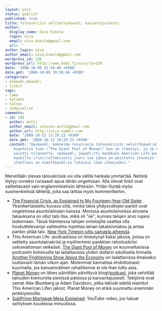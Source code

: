 ```yaml
---
layout: post
status: publish
published: true
title: Talouskriisi selitettyn&auml; kansantajuisesti
author:
  display_name: Oiva Eskola
  login: oiva
  email: oiva.eskola@gmail.com
  url: ''
author_login: oiva
author_email: oiva.eskola@gmail.com
wordpress_id: 236
wordpress_url: http://www.bobs.fi/oiva/?p=236
date: '2008-10-09 22:50:46 +0300'
date_gmt: '2008-10-09 19:50:46 +0300'
categories:
- el&auml;m&auml;
- linkit
tags:
- lama
- nytimes
- talous
- yhdysvallat
comments:
- id: 105
  author: Antti
  author_email: salosen.antti@gmail.com
  author_url: http://nice.tumblr.com
  date: '2008-10-12 13:29:23 +0300'
  date_gmt: '2008-10-12 10:29:23 +0300'
  content: "Hyv&auml; kokoelma resursseja talouskriisin selvitt&auml;miseen. Itse
    kuuntelin tuon \"The Giant Pool of Money\" kun se ilmestyi, ja se erityisesti
    valotti tilannetta, sek&auml; j&auml;tti koukkuun American Life podcastiin. Suosittelen
    kaikille.\r\n\r\nIlmeisesti juuri tuo jakso on poistettu itunesin feedist&auml;,
    itselleni se nimitt&auml;in latautui ihan ilmaiseksi."
---
```

<p>Meneill&auml;&auml;n olevaa talouskriisi&auml; voi olla v&auml;lill&auml; hankala ymm&auml;rt&auml;&auml;. Netist&auml; l&ouml;ytyy onneksi runsaasti apua t&auml;h&auml;n ongelmaan. Alla olevat linkit ovat valitettavasti vain englanninkielisiin l&auml;hteisiin. Yrit&auml;n l&ouml;yt&auml;&auml; my&ouml;s suomenkielisi&auml; l&auml;hteit&auml;, joita saa laittaa my&ouml;s kommentteihin.</p>
<ul>
<li><a href="http://bygonebureau.com/2008/10/01/the-financial-crisis-as-explained-to-my-fourteen-year-old-sister/">The Financial Crisis, as Explained to My Fourteen-Year-Old Sister</a>. Yksinkertaistettu kuvaus siit&auml;, mink&auml; takia yhdysvaltojen pankit ovat ongelmissa asuntolainojen kanssa. Monissa asuntolainoissa ainoana takauksena on ollut talo itse, mik&auml; oli "ok", kunnes talojen arvo rupesi laskemaan. T&auml;ss&auml; tilanteessa talojen omistajille saattaa olla houkuttelevampi vaihtoehto lopettaa lainan takaisinmaksu ja antaa pankin pit&auml;&auml; talo. <a title="Facing Default, Some Walk Out on New Homes " href="http://www.nytimes.com/2008/02/29/us/29walks.html?scp=44&amp;sq=default&amp;st=cse">New York Timesin juttu samasta aiheesta</a>.</li>
<li>This American Life -podcastissa on ilmestynyt kaksi jaksoa, joissa on selitetty asuntolainakriisi ja my&ouml;hemmin pankkien rahoituskriisi uskomattoman selke&auml;sti. <a title="This American Life: episode 355" href="http://www.thislife.org/Radio_Episode.aspx?episode=355">The Giant Pool of Money</a> on kuunneltavissa podcastin kotisivuilla tai ladattavissa yhden dollarin edullisella hinnalla. <a title="This American Life: episode 365" href="http://www.thislife.org/Radio_Episode.aspx?sched=1263">Another Frightening Show About the Economy</a> on ladattavissa ilmaiseksi luultavasti t&auml;m&auml;n viikon ajan. Molemmat kannattaa ehdottomasti kuunnella, jos kansainv&auml;linen rahaliikenne ei ole ihan tuttu asia.</li>
<li><a href="http://www.npr.org/blogs/money/">Planet Money</a> on l&auml;hes p&auml;ivitt&auml;in p&auml;ivittyv&auml; blogi/<a href="http://www.npr.org/rss/podcast/podcast_detail.php?siteId=94411890">podcast</a>, joka selvitt&auml;&auml; talouden kiemuroita pieniss&auml; paloissa ja kansantajuisesti. Tekij&ouml;in&auml; ovat samat <span class="text"><span id="ctl00_Content_Body_lblDescription">Alex Blumberg ja Adam Davidson, jotka tekiv&auml;t edell&auml; mainitut This American Lifen jaksot. Planet Money on ehk&auml; suunnattu enemm&auml;n jenkkiyleis&ouml;lle.</span></span></li>
<li><a href="http://www.youtube.com/watch?v=q8hjUei-Nwo">SubPrime Mortgage Mess Explained</a>. YouTube-video, jos haluat selityksen kuudessa minuutissa.</li>
</ul></p>
